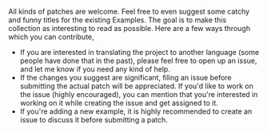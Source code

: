 All kinds of patches are welcome. Feel free to even suggest some catchy and funny titles for the existing Examples. The goal is to make this collection as interesting to read as possible. Here are a few ways through which you can contribute,

- If you are interested in translating the project to another language (some people have done that in the past), please feel free to open up an issue, and let me know if you need any kind of help.
- If the changes you suggest are significant, filing an issue before submitting the actual patch will be appreciated. If you'd like to work on the issue (highly encouraged), you can mention that you're interested in working on it while creating the issue and get assigned to it.
- If you're adding a new example, it is highly recommended to create an issue to discuss it before submitting a patch. 

